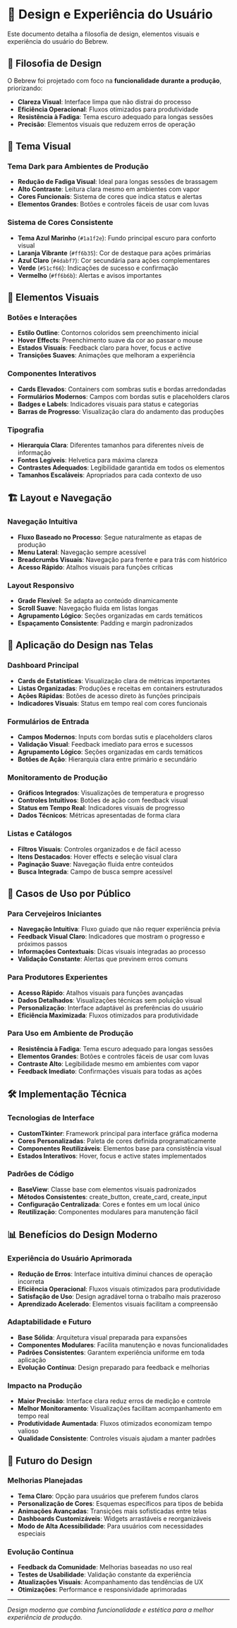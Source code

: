 # 🎨 Design e Experiência do Usuário

Este documento detalha a filosofia de design, elementos visuais e experiência do usuário do Bebrew.

## 🎯 Filosofia de Design

O Bebrew foi projetado com foco na **funcionalidade durante a produção**, priorizando:

- **Clareza Visual**: Interface limpa que não distrai do processo
- **Eficiência Operacional**: Fluxos otimizados para produtividade
- **Resistência à Fadiga**: Tema escuro adequado para longas sessões
- **Precisão**: Elementos visuais que reduzem erros de operação

## 🌟 Tema Visual

### **Tema Dark para Ambientes de Produção**
- **Redução de Fadiga Visual**: Ideal para longas sessões de brassagem
- **Alto Contraste**: Leitura clara mesmo em ambientes com vapor
- **Cores Funcionais**: Sistema de cores que indica status e alertas
- **Elementos Grandes**: Botões e controles fáceis de usar com luvas

### **Sistema de Cores Consistente**
- **Tema Azul Marinho** (`#1a1f2e`): Fundo principal escuro para conforto visual
- **Laranja Vibrante** (`#ff6b35`): Cor de destaque para ações primárias
- **Azul Claro** (`#4dabf7`): Cor secundária para ações complementares
- **Verde** (`#51cf66`): Indicações de sucesso e confirmação
- **Vermelho** (`#ff6b6b`): Alertas e avisos importantes

## 🎨 Elementos Visuais

### **Botões e Interações**
- **Estilo Outline**: Contornos coloridos sem preenchimento inicial
- **Hover Effects**: Preenchimento suave da cor ao passar o mouse
- **Estados Visuais**: Feedback claro para hover, focus e active
- **Transições Suaves**: Animações que melhoram a experiência

### **Componentes Interativos**
- **Cards Elevados**: Containers com sombras sutis e bordas arredondadas
- **Formulários Modernos**: Campos com bordas sutis e placeholders claros
- **Badges e Labels**: Indicadores visuais para status e categorias
- **Barras de Progresso**: Visualização clara do andamento das produções

### **Tipografia**
- **Hierarquia Clara**: Diferentes tamanhos para diferentes níveis de informação
- **Fontes Legíveis**: Helvetica para máxima clareza
- **Contrastes Adequados**: Legibilidade garantida em todos os elementos
- **Tamanhos Escaláveis**: Apropriados para cada contexto de uso

## 🏗️ Layout e Navegação

### **Navegação Intuitiva**
- **Fluxo Baseado no Processo**: Segue naturalmente as etapas de produção
- **Menu Lateral**: Navegação sempre acessível
- **Breadcrumbs Visuais**: Navegação para frente e para trás com histórico
- **Acesso Rápido**: Atalhos visuais para funções críticas

### **Layout Responsivo**
- **Grade Flexível**: Se adapta ao conteúdo dinamicamente
- **Scroll Suave**: Navegação fluida em listas longas
- **Agrupamento Lógico**: Seções organizadas em cards temáticos
- **Espaçamento Consistente**: Padding e margin padronizados

## 📱 Aplicação do Design nas Telas

### **Dashboard Principal**
- **Cards de Estatísticas**: Visualização clara de métricas importantes
- **Listas Organizadas**: Produções e receitas em containers estruturados
- **Ações Rápidas**: Botões de acesso direto às funções principais
- **Indicadores Visuais**: Status em tempo real com cores funcionais

### **Formulários de Entrada**
- **Campos Modernos**: Inputs com bordas sutis e placeholders claros
- **Validação Visual**: Feedback imediato para erros e sucessos
- **Agrupamento Lógico**: Seções organizadas em cards temáticos
- **Botões de Ação**: Hierarquia clara entre primário e secundário

### **Monitoramento de Produção**
- **Gráficos Integrados**: Visualizações de temperatura e progresso
- **Controles Intuitivos**: Botões de ação com feedback visual
- **Status em Tempo Real**: Indicadores visuais de progresso
- **Dados Técnicos**: Métricas apresentadas de forma clara

### **Listas e Catálogos**
- **Filtros Visuais**: Controles organizados e de fácil acesso
- **Itens Destacados**: Hover effects e seleção visual clara
- **Paginação Suave**: Navegação fluida entre conteúdos
- **Busca Integrada**: Campo de busca sempre acessível

## 👥 Casos de Uso por Público

### **Para Cervejeiros Iniciantes**
- **Navegação Intuitiva**: Fluxo guiado que não requer experiência prévia
- **Feedback Visual Claro**: Indicadores que mostram o progresso e próximos passos
- **Informações Contextuais**: Dicas visuais integradas ao processo
- **Validação Constante**: Alertas que previnem erros comuns

### **Para Produtores Experientes**
- **Acesso Rápido**: Atalhos visuais para funções avançadas
- **Dados Detalhados**: Visualizações técnicas sem poluição visual
- **Personalização**: Interface adaptável às preferências do usuário
- **Eficiência Maximizada**: Fluxos otimizados para produtividade

### **Para Uso em Ambiente de Produção**
- **Resistência à Fadiga**: Tema escuro adequado para longas sessões
- **Elementos Grandes**: Botões e controles fáceis de usar com luvas
- **Contraste Alto**: Legibilidade mesmo em ambientes com vapor
- **Feedback Imediato**: Confirmações visuais para todas as ações

## 🛠️ Implementação Técnica

### **Tecnologias de Interface**
- **CustomTkinter**: Framework principal para interface gráfica moderna
- **Cores Personalizadas**: Paleta de cores definida programaticamente
- **Componentes Reutilizáveis**: Elementos base para consistência visual
- **Estados Interativos**: Hover, focus e active states implementados

### **Padrões de Código**
- **BaseView**: Classe base com elementos visuais padronizados
- **Métodos Consistentes**: create_button, create_card, create_input
- **Configuração Centralizada**: Cores e fontes em um local único
- **Reutilização**: Componentes modulares para manutenção fácil

## 📊 Benefícios do Design Moderno

### **Experiência do Usuário Aprimorada**
- **Redução de Erros**: Interface intuitiva diminui chances de operação incorreta
- **Eficiência Operacional**: Fluxos visuais otimizados para produtividade
- **Satisfação de Uso**: Design agradável torna o trabalho mais prazeroso
- **Aprendizado Acelerado**: Elementos visuais facilitam a compreensão

### **Adaptabilidade e Futuro**
- **Base Sólida**: Arquitetura visual preparada para expansões
- **Componentes Modulares**: Facilita manutenção e novas funcionalidades
- **Padrões Consistentes**: Garantem experiência uniforme em toda aplicação
- **Evolução Contínua**: Design preparado para feedback e melhorias

### **Impacto na Produção**
- **Maior Precisão**: Interface clara reduz erros de medição e controle
- **Melhor Monitoramento**: Visualizações facilitam acompanhamento em tempo real
- **Produtividade Aumentada**: Fluxos otimizados economizam tempo valioso
- **Qualidade Consistente**: Controles visuais ajudam a manter padrões

## 🔮 Futuro do Design

### **Melhorias Planejadas**
- **Tema Claro**: Opção para usuários que preferem fundos claros
- **Personalização de Cores**: Esquemas específicos para tipos de bebida
- **Animações Avançadas**: Transições mais sofisticadas entre telas
- **Dashboards Customizáveis**: Widgets arrastáveis e reorganizáveis
- **Modo de Alta Acessibilidade**: Para usuários com necessidades especiais

### **Evolução Contínua**
- **Feedback da Comunidade**: Melhorias baseadas no uso real
- **Testes de Usabilidade**: Validação constante da experiência
- **Atualizações Visuais**: Acompanhamento das tendências de UX
- **Otimizações**: Performance e responsividade aprimoradas

---

*Design moderno que combina funcionalidade e estética para a melhor experiência de produção.* 